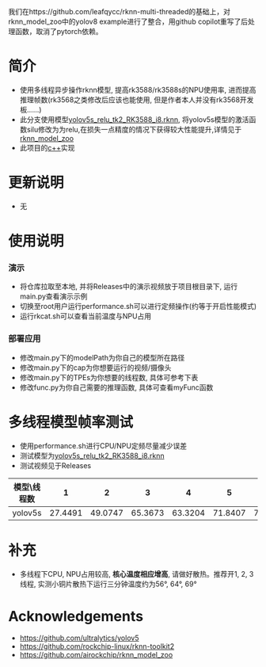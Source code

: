 
我们在https://github.com/leafqycc/rknn-multi-threaded的基础上，对rknn_model_zoo中的yolov8 example进行了整合，用github copilot重写了后处理函数，取消了pytorch依赖。


# 简介
* 使用多线程异步操作rknn模型, 提高rk3588/rk3588s的NPU使用率, 进而提高推理帧数(rk3568之类修改后应该也能使用, 但是作者本人并没有rk3568开发板......)
* 此分支使用模型[yolov5s_relu_tk2_RK3588_i8.rknn](https://github.com/airockchip/rknn_model_zoo), 将yolov5s模型的激活函数silu修改为为relu,在损失一点精度的情况下获得较大性能提升,详情见于[rknn_model_zoo](https://github.com/airockchip/rknn_model_zoo/tree/main/models/CV/object_detection/yolo)
* 此项目的[c++](https://github.com/leafqycc/rknn-cpp-Multithreading)实现

# 更新说明
* 无


# 使用说明
### 演示
  * 将仓库拉取至本地, 并将Releases中的演示视频放于项目根目录下, 运行main.py查看演示示例
  * 切换至root用户运行performance.sh可以进行定频操作(约等于开启性能模式)
  * 运行rkcat.sh可以查看当前温度与NPU占用
### 部署应用
  * 修改main.py下的modelPath为你自己的模型所在路径
  * 修改main.py下的cap为你想要运行的视频/摄像头
  * 修改main.py下的TPEs为你想要的线程数, 具体可参考下表
  * 修改func.py为你自己需要的推理函数, 具体可查看myFunc函数

# 多线程模型帧率测试
* 使用performance.sh进行CPU/NPU定频尽量减少误差
* 测试模型为[yolov5s_relu_tk2_RK3588_i8.rknn](https://github.com/airockchip/rknn_model_zoo)
* 测试视频见于Releases

|  模型\线程数   | 1    |  2   | 3  |  4  | 5  | 6  |
|  ----  | ----    | ----  |  ----  | ----  | ----  | ----  |
| yolov5s  | 27.4491 | 49.0747 | 65.3673  | 63.3204 | 71.8407 | 72.0590 |

# 补充
* 多线程下CPU, NPU占用较高, **核心温度相应增高**, 请做好散热。推荐开1, 2, 3线程, 实测小铜片散热下运行三分钟温度约为56°, 64°, 69°

# Acknowledgements
* https://github.com/ultralytics/yolov5
* https://github.com/rockchip-linux/rknn-toolkit2
* https://github.com/airockchip/rknn_model_zoo
